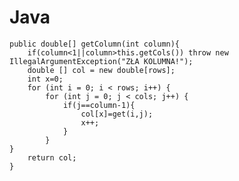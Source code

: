 # Java
    public double[] getColumn(int column){
        if(column<1||column>this.getCols()) throw new IllegalArgumentException("ZŁA KOLUMNA!");
        double [] col = new double[rows];
        int x=0;
        for (int i = 0; i < rows; i++) {
            for (int j = 0; j < cols; j++) {
                if(j==column-1){
                    col[x]=get(i,j);
                    x++;
                }
            }
    }
        return col;
    }
